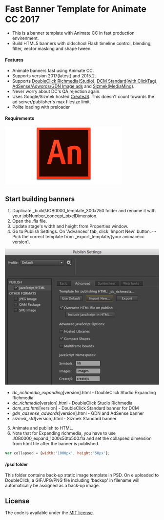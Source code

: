 Fast Banner Template for Animate CC 2017
=======================



* This is a banner template with Animate CC in fast production envirenment.
* Build HTML5 banners with oldschool Flash timeline control, blending, filter, vector masking and shape tween.

#### Features

* Animate banners fast using Animate CC.
* Supports version 2017(latest) and 2015.2.
* Supports [DoubleClick Richmedia(Studio)](https://support.google.com/richmedia/answer/2672545), [DCM Standard(with ClickTag)](https://support.google.com/richmedia/answer/6279525?hl=en), [AdSense/Adwords/GDN Image ads](https://support.google.com/adwordspolicy/answer/176108?hl=en-AU) and [Sizmek(MediaMind)](https://www.sizmek.com/html5-guides/).
* Never worry about DC's QA rejection again.
* Uses Google/Sizmek hosted [CreateJS](http://www.createjs.com/). This doesn't count towards the ad server/publisher's max filesize limit.
* Polite loading with preloader

#### Requirements

[![Adobe Animate CC](etc/animatecc.png)](http://www.adobe.com/au/products/animate.html)


Start building banners
---------------------------------------
1. Duplicate _build/JOB0000_template_300x250 folder and rename it with your jobNumber_concept_pixelDimension.
2. Open the .fla file.
3. Update stage's width and height from Properties window.
4. Go to Publish Settings. On 'Advanced' tab, click 'Import New' button.
⋅⋅⋅ Pick the correct template from _export_template/[your animacecc version].

![Animate CC](etc/animatecc_publish.png)

* _dc_richmedia_expanding_[version].html - DoubleClick Studio Expanding Richmedia
* _dc_richmedia_[version].html - DoubleClick Studio Richmedia
* _dcm_std.html_[version] - DoubleClick Standard banner for DCM
* _gdn_adsense_adwords_[version].html - GDN and AdSense banner
* _sizmek_std_[version].html - Sizmek Standard banner

5. Animate and publish to HTML.
6. Note that for Expanding richmedia, you have to use JOB0000_expand_1000x50to500.fla and set the collapsed dimension from html file after the banner is published. 

```javascript
var collapsed = {width:'1000px', height:'50px'};
```

#### /psd folder
This folder contains back-up static image template in PSD. 
On e uploaded to DoubleClick, a GIF/JPG/PNG file including 'backup' in filename will automatically be assigned as a back-up image.


License
---------------------------------------

The code is available under the [MIT license](LICENSE.md).
